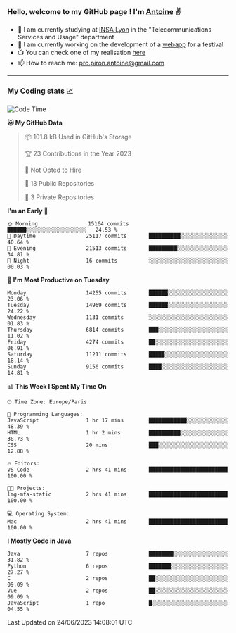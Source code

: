 ### Hello, welcome to my GitHub page ! I'm [Antoine](https://github.com/AntoinePiron) ✌️

- 🌱 I am currently studying at [INSA Lyon](https://www.insa-lyon.fr) in the "Telecommunications Services and Usage" department
- 🔭 I am currently working on the development of a [webapp](https://github.com/24HeuresINSA/Overbookd) for a festival
- 📺 You can check one of my realisation [here](https://astustc.fr)
- 📫 How to reach me: [pro.piron.antoine@gmail.com](mailto:pro.piron.antoine@gmail.com)

---

### My Coding stats 📈
<!--START_SECTION:waka-->
![Code Time](http://img.shields.io/badge/Code%20Time-159%20hrs%208%20mins-blue)

**🐱 My GitHub Data** 

> 📦 101.8 kB Used in GitHub's Storage 
 > 
> 🏆 23 Contributions in the Year 2023
 > 
> 🚫 Not Opted to Hire
 > 
> 📜 13 Public Repositories 
 > 
> 🔑 3 Private Repositories 
 > 
**I'm an Early 🐤** 

```text
🌞 Morning                15164 commits       ██████░░░░░░░░░░░░░░░░░░░   24.53 % 
🌆 Daytime                25117 commits       ██████████░░░░░░░░░░░░░░░   40.64 % 
🌃 Evening                21513 commits       █████████░░░░░░░░░░░░░░░░   34.81 % 
🌙 Night                  16 commits          ░░░░░░░░░░░░░░░░░░░░░░░░░   00.03 % 
```
📅 **I'm Most Productive on Tuesday** 

```text
Monday                   14255 commits       ██████░░░░░░░░░░░░░░░░░░░   23.06 % 
Tuesday                  14969 commits       ██████░░░░░░░░░░░░░░░░░░░   24.22 % 
Wednesday                1131 commits        ░░░░░░░░░░░░░░░░░░░░░░░░░   01.83 % 
Thursday                 6814 commits        ███░░░░░░░░░░░░░░░░░░░░░░   11.02 % 
Friday                   4274 commits        ██░░░░░░░░░░░░░░░░░░░░░░░   06.91 % 
Saturday                 11211 commits       █████░░░░░░░░░░░░░░░░░░░░   18.14 % 
Sunday                   9156 commits        ████░░░░░░░░░░░░░░░░░░░░░   14.81 % 
```


📊 **This Week I Spent My Time On** 

```text
🕑︎ Time Zone: Europe/Paris

💬 Programming Languages: 
JavaScript               1 hr 17 mins        ████████████░░░░░░░░░░░░░   48.39 % 
HTML                     1 hr 2 mins         ██████████░░░░░░░░░░░░░░░   38.73 % 
CSS                      20 mins             ███░░░░░░░░░░░░░░░░░░░░░░   12.88 % 

🔥 Editors: 
VS Code                  2 hrs 41 mins       █████████████████████████   100.00 % 

🐱‍💻 Projects: 
lmg-mfa-static           2 hrs 41 mins       █████████████████████████   100.00 % 

💻 Operating System: 
Mac                      2 hrs 41 mins       █████████████████████████   100.00 % 
```

**I Mostly Code in Java** 

```text
Java                     7 repos             ████████░░░░░░░░░░░░░░░░░   31.82 % 
Python                   6 repos             ███████░░░░░░░░░░░░░░░░░░   27.27 % 
C                        2 repos             ██░░░░░░░░░░░░░░░░░░░░░░░   09.09 % 
Vue                      2 repos             ██░░░░░░░░░░░░░░░░░░░░░░░   09.09 % 
JavaScript               1 repo              █░░░░░░░░░░░░░░░░░░░░░░░░   04.55 % 
```




 Last Updated on 24/06/2023 14:08:01 UTC
<!--END_SECTION:waka-->
